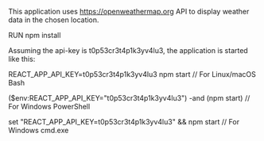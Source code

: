 This application uses https://openweathermap.org API to display weather data in the chosen location.

RUN
npm install

Assuming the api-key is t0p53cr3t4p1k3yv4lu3, the application is started like this:

REACT_APP_API_KEY=t0p53cr3t4p1k3yv4lu3 npm start // For Linux/macOS Bash

($env:REACT_APP_API_KEY="t0p53cr3t4p1k3yv4lu3") -and (npm start) // For Windows PowerShell

set "REACT_APP_API_KEY=t0p53cr3t4p1k3yv4lu3" && npm start // For Windows cmd.exe
